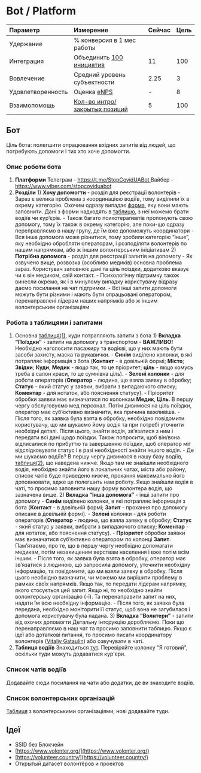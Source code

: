# Bot / Platform

| Параметр | Измерение | Сейчас | Цель |
| :--- | :--- | :--- | :--- |
| Удержание | % конверсия в 1 мес работы |  |  |
| Интеграция | Объединить [100 инициатив](https://docs.google.com/spreadsheets/d/10Yt17F3iB00pqf7DXrVjFYvW0qILdoHUajBujI_EGrQ/edit?usp=drive_web&ouid=106088990650229192528) | 11 | 100 |
| Вовлечение | Средний уровень субъектности | 2.25 | 3 |
| Удовлетворенность | Оценка [eNPS](https://officevibe.com/employee-engagement-solution/employee-net-promoter-score)  | - | 8 |
| Взаимопомощь | [Кол-во интро/закрытых позиций](https://trello.com/b/IkonsFAY/main-board) | 5 | 100 |

## Бот

Ціль бота: полегшити опрацювання вхідних запитів від людей, що потребують допомоги і тих хто хоче допомогти. 

### Опис роботи бота

1. **Платформи** Телеграм - [https://t.me/StopCovidUABot ](https://t.me/StopCovidUABot)Вайбер - [https://www.viber.com/stopcoviduabot  ](https://www.viber.com/stopcoviduabot)
2. **Розділи**  1\) **Хочу допомогти** - розділ для реєстрації волонтерів  - Зараз є велика проблема з координацією водіїв, тому виділили їх в окрему категорію. Охочим одразу випадає [форма](https://docs.google.com/forms/d/e/1FAIpQLSfUPjisnI39xO4LwuRdwDRQaBgUhNzX4Iqd3r3Brr0rnlx7Yg/viewform?fbclid=IwAR2cnYiXP3xHsF-_oCSPoJXU8IEG5OF74n5XNPLfv_P28v3TyL0J8fAmeBI), яку вони мають заповнити. Дані з форми надходять в [таблицю](https://docs.google.com/spreadsheets/d/1RRTxSYGsH50Efg0KMujm5qjAPsi3lreANW98TzddawE/edit#gid=199399399), з неї можемо брати водіїв чи кур’єрів. - Також багато психотерапевтів пропонують свою допомогу, тому їх також в окрему категорію, але поки-що одразу переправляємо в нашу групу, де їм вже допоможуть координатори - Вся інша допомога може різнитися, тому зробили категорію “інше”, яку необхідно обробляти операторам, і розподіляти волонтерів по нашим напрямкам, або ж іншим волонтерським ініціативам  2\) **Потрібна допомога** - розділ для реєстрації запитів на допомогу - Як озвучено вище, розвозка \(особливо медиків\) основна проблема зараз. Користувач заповнює дані та ціль поїздки, додатково вказує чи є він медиком, свій контакт. - Психологічну підтримку також винесли окремо, як і в минулому випадку користувачу відразу даємо посилання на чат підтримки. - Всі інші запити допомоги можуть бути різними і мають бути опрацьовані оператором, перенаправлені лідерам наших напрямків або ж іншим волонтерським організаціям

### Робота з таблицями і запитами

1. Основна [таблиця\(1\)](https://docs.google.com/spreadsheets/d/1RRTxSYGsH50Efg0KMujm5qjAPsi3lreANW98TzddawE/edit#gid=199399399), куди потрапляють запити з бота  1\) **Вкладка “Поїздки”** - запити на допомогу з транспортом  - **ВАЖЛИВО!** Необхідно наголосити пасажиру та водієві, що у них мають бути засоби захисту, маска та рукавички. - **Синім** виділено колонки, в які потрапляє інформація з бота \(**Контакт** - в довільній формі; **Місто**; **Звідки**; **Куди**; **Медик** - якщо так, то це пріоритет; **ціль** - якщо комусь треба в салон краси, то це сумнівна ціль\). - **Зелені колонки** - для роботи операторів \(**Оператор** - людина, що взяла заявку в обробку; **Статус** - який статус у заявки, вибрати з випадаючого списку; **Коментар** - для нотаток, або пояснення статусу\). - Пріоритет обробки заявки має визначатися по колонкам **Медик**, **Ціль**. В першу чергу обслуговуємо мед персонал. Потім дивимося на ціль поїздки, оператор має суб’єктивно визначити, яка причина важливіша. - Після того, як заявка була взята в обробку, необхідно повідомити користувачу, що ми шукаємо йому водія та при потребі уточнити необхідні деталі. Після цього, знайти водія, зв’язатися з ним і передати всі дані щодо поїздки. Також попросити, щоб він/вона відписалися по прибуттю та завершенню поїздки, щоб оператор міг відслідковувати статус і в разі необхідності знайти іншого водія. - Де ми шукаємо водіїв? В першу чергу дивимося в нашу базу водіїв, [таблиця\(2\)](https://docs.google.com/spreadsheets/d/1pr033YgxjrV3Wyva635rLhN11eqDoD2zBLtC7RA2M-4/edit#gid=1783757921), що наведена нижче. Якщо там не знайшли необхідного водія, необхідно знайти його в локальних чатах, міста або району, список чатів буде приведено нижче, прохання максимально його доповнювати, адже це полегшить нам роботу. Якщо знайшли водія в чаті, то просимо заповнити нашу форму волонтера водія, що зазначена вище.  2\) **Вкладка “Інша допомога”** - інші запити про допомогу  - **Синім** виділено колонки, в які потрапляє інформація з бота \(**Контакт** - в довільній формі; **Запит** - прохання про допомогу описане в довільній формі\). -  **Зелені** колонки - для роботи операторів \(**Оператор** - людина, що взяла заявку в обробку; **Статус** - який статус у заявки, вибрати з випадаючого списку; **Коментар** - для нотаток, або пояснення статусу\). - **Пріоритет** обробки заявки має визначатися суб’єктивно оператором по колонці **Запит**. Пам’ятаємо, про те, що в першу чергу необхідно допомагати медикам, потім незахищеним верствам населення і вже потім всім іншим. - Після того, як заявка була взята в обробку, оператор має зв’язатися з людиною, що запросила допомогу, уточнити необхідну інформацію, та повідомити, що ми взяли заявку в обробку. Після цього необхідно визначити, чи можемо ми вирішити проблему в рамках своїх напрямків. Якщо так, то передати лідерам напрямку, якого стосується цей запит. Якщо ні, то необхідно знайти волонтерську організацію \(-ї\). Та перенаправити запит на них, надати їм всю необхідну інформацію. - Після того, як заявка була передана, необхідно моніторити її статус, щоб вона не загубилася і допомога користувачу була надана.  3\) **Вкладка “Волнтери”** - запити від охочих допомогти  Детальну інтсрукцію доробляємо. Поки що перенаправляємо в наш чат  та просимо заповнити таблицю. Якщо є ідеї або дотаткові питання, то просимо писати координатору волонтерів \([Vitaliy Gataulin](https://t.me/VGataulin)\) або озвучувати в чаті.  
2. **Таблиця водіїв**  Знаходиться [тут](https://docs.google.com/spreadsheets/d/1pr033YgxjrV3Wyva635rLhN11eqDoD2zBLtC7RA2M-4/edit#gid=1783757921). Перевіряйте колонку "Я готовий", оскільки туди можуть додаватися кур'єри.

### Список чатів водіїв

Додавайте сюди посилання на чати або додатки, де ви знаходите водіїв.

### Список волонтерських організацій

[Таблиця](https://docs.google.com/spreadsheets/d/10Yt17F3iB00pqf7DXrVjFYvW0qILdoHUajBujI_EGrQ/edit#gid=0) з волонтерськими організаціями, нові додавайте туди.

## Ідеї

* SSID без Блокчейн
* [https://www.volonter.org/](https://www.volonter.org/)
* [https://volunteer.country/](https://volunteer.country/)
* Открытый датасет волонтёров и проектов

